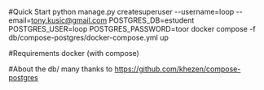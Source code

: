 #Quick Start
python manage.py createsuperuser --username=loop --email=tony.kusic@gmail.com
POSTGRES_DB=estudent POSTGRES_USER=loop POSTGRES_PASSWORD=toor docker compose -f db/compose-postgres/docker-compose.yml up

#Requirements
docker (with compose)


#About the db/
many thanks to https://github.com/khezen/compose-postgres
